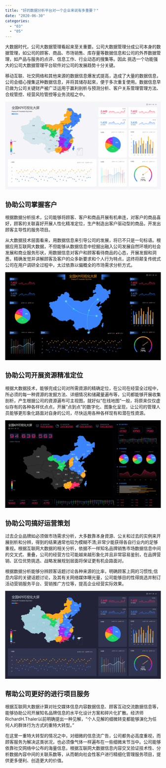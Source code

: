 ```yaml
---
title: "好的数据分析平台对一个企业来说有多重要？"
date: "2020-06-30"
categories: 
  - "03"
  - "05"
---
```


大数据时代，公司大数据管理看起来至关重要。公司大数据管理分成公司本身的数据管理，如公司的顾客、商品、市场销售、库存量等数据信息和公司的外界数据管理，如产品与服务的点评、信息工作、行业动态的搜集等。因此 挑选一个功能强大的公司大数据管理平台软件对公司的发展趋势十分关键。

移动互联、社交网络和其他来源的数据信息爆发式提高，造成了大量的数据信息，公司会细心搜集这种数据信息，并将其储存起來，便于多次重复使用。数据信息早已做为公司关键财产被广泛运用于赢利剖析与预测分析、客户关系管理管理方法、合规管控、经营风险管控等业务流程之中。

![](images/图表优化-06-1024x576.png)

## 协助公司掌握客户

根据数据分析技术，公司能够将顾客、客户和商品开展有机串连，对客户的商品喜好，顾客的关联喜好开展人性化精准定位，生产制造出客户驱动型的商品，开发出顾客主导性的服务项目。

从大数据技术层面看来，用数据信息来引导公司的发展，将已不只是一句标语。根据应用互联网大数据，不但能够从数据信息中挖掘出融入公司发展自然环境的社会发展和商业服务形状，用数据信息对客户和顾客看待商品的心态，开展发掘和洞悉，精确发觉并讲解顾客及客户的众多新要求和个人行为特点，这终将颠复传统式公司在用户调研全过程中，太过依靠以偏概全的市场需求分析方式。

![](images/图表优化-09-1024x576.png)

## 协助公司开展资源精准定位

根据大数据技术，能够完成公司对所需資源的精确定位，在公司在经营全过程中，所必须的每一种資源的发掘方法、详细情况和储藏量遍布等，公司都能够开展收集剖析，产生根据公司的資源遍布可主视图，就好似“在线地图”一般，将原来仅仅虚似存有的各种各样优点点，开展“点到点”的数字化、图象化呈现，让公司的管理人员能够更形象化路面对自身的公司，尽快运用各种各样现有和潜在性資源。

![](images/图表优化-12-1024x576.png)

## 协助公司搞好运营策划

过去企业品牌如必须做市场需求分析，大多数靠本身資源、公关和过去的实例来开展剖析和分辨，得到的结果通常也较为模糊不清;非常少能获得各自行业内的足够重视。根据互联网大数据的相关分析，依据不一样知名品牌销售市场数据信息中间的交叉式、重叠，公司的经营方位可能越来越形象化并且非常容易鉴别，在品牌营销、区位优势挑选、战略发展规划层面将保证更有机会路面对。

根据数据分析能够分辨顾客话题讨论各种来源的比率，明确顾客上网的习惯性;信息内容的关键话题讨论，及其有关网络媒体曝光量，公司能够目的性得挑选并制订活动营销服务平台、营销推广方位等，提高企业经营实际效果。

![](images/图表优化-07-1024x576.png)

## 帮助公司更好的进行项目服务

根据互联网大数据计算对社交媒体信息内容数据信息、顾客互动交流数据信息等，能够协助公司开展知名品牌信息的水平化设计方案和碎片化扩散。经济师RichardH.Thaler以前明确提出一种见解，“个人见解的细微转变都能够演化为任何人的群体行为方式的重特大转型。”

在这里一重特大转型的情况之中，对细微的信息流广告，公司都务必高度重视，而顾客服务为解决这类状况，也必须像气体一样遍布在一些细微末节当中。公司能够依靠社交网络中公布的海量信息，根据互联网大数据信息内容交叉验证技术性、分析数据內容中间的关联系数等，从而朝向社会性客户进行精细化管理服务项目，提供更多便利、创造更大的价值。
